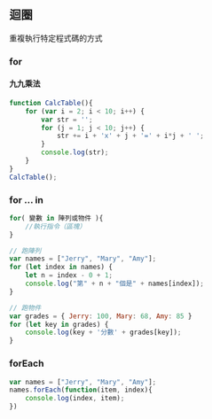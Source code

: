 
## 迴圈

重複執行特定程式碼的方式

### for

#### 九九乘法

```javascript
function CalcTable(){
    for (var i = 2; i < 10; i++) {
        var str = '';
        for (j = 1; j < 10; j++) {
            str += i + 'x' + j + '=' + i*j + ' ';
        }
        console.log(str);
    }
}
CalcTable();

```

### for ... in

```javascript
for( 變數 in 陣列或物件 ){
    //執行指令（區塊）
}

// 跑陣列
var names = ["Jerry", "Mary", "Amy"];
for (let index in names) {
    let n = index - 0 + 1;
    console.log("第" + n + "個是" + names[index]);
}

// 跑物件
var grades = { Jerry: 100, Mary: 68, Amy: 85 }
for (let key in grades) {
    console.log(key + '分數' + grades[key]);
}

```

### forEach

```javascript
var names = ["Jerry", "Mary", "Amy"];
names.forEach(function(item, index){
    console.log(index, item);
})


```
